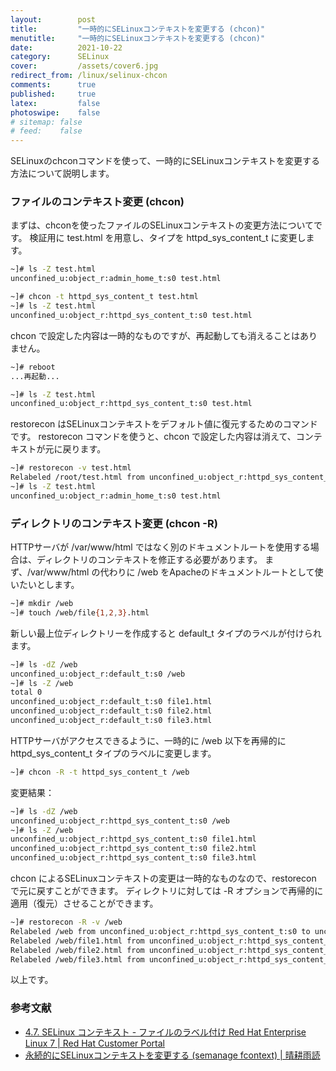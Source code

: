 ```yaml
---
layout:        post
title:         "一時的にSELinuxコンテキストを変更する (chcon)"
menutitle:     "一時的にSELinuxコンテキストを変更する (chcon)"
date:          2021-10-22
category:      SELinux
cover:         /assets/cover6.jpg
redirect_from: /linux/selinux-chcon
comments:      true
published:     true
latex:         false
photoswipe:    false
# sitemap: false
# feed:    false
---
```


SELinuxのchconコマンドを使って、一時的にSELinuxコンテキストを変更する方法について説明します。

### ファイルのコンテキスト変更 (chcon)

まずは、chconを使ったファイルのSELinuxコンテキストの変更方法についてです。
検証用に test.html を用意し、タイプを httpd_sys_content_t に変更します。
```bash
~]# ls -Z test.html
unconfined_u:object_r:admin_home_t:s0 test.html

~]# chcon -t httpd_sys_content_t test.html
~]# ls -Z test.html
unconfined_u:object_r:httpd_sys_content_t:s0 test.html
```
chcon で設定した内容は一時的なものですが、再起動しても消えることはありません。
```bash
~]# reboot
...再起動...

~]# ls -Z test.html
unconfined_u:object_r:httpd_sys_content_t:s0 test.html
```
restorecon はSELinuxコンテキストをデフォルト値に復元するためのコマンドです。
restorecon コマンドを使うと、chcon で設定した内容は消えて、コンテキストが元に戻ります。
```bash
~]# restorecon -v test.html
Relabeled /root/test.html from unconfined_u:object_r:httpd_sys_content_t:s0 to unconfined_u:object_r:admin_home_t:s0
~]# ls -Z test.html
unconfined_u:object_r:admin_home_t:s0 test.html
```

### ディレクトリのコンテキスト変更 (chcon -R)

HTTPサーバが /var/www/html ではなく別のドキュメントルートを使用する場合は、ディレクトリのコンテキストを修正する必要があります。
まず、/var/www/html の代わりに /web をApacheのドキュメントルートとして使いたいとします。
```bash
~]# mkdir /web
~]# touch /web/file{1,2,3}.html
```
新しい最上位ディレクトリーを作成すると default_t タイプのラベルが付けられます。
```bash
~]# ls -dZ /web
unconfined_u:object_r:default_t:s0 /web
~]# ls -Z /web
total 0
unconfined_u:object_r:default_t:s0 file1.html
unconfined_u:object_r:default_t:s0 file2.html
unconfined_u:object_r:default_t:s0 file3.html
```
HTTPサーバがアクセスできるように、一時的に /web 以下を再帰的に httpd_sys_content_t タイプのラベルに変更します。
```bash
~]# chcon -R -t httpd_sys_content_t /web
```
変更結果：
```bash
~]# ls -dZ /web
unconfined_u:object_r:httpd_sys_content_t:s0 /web
~]# ls -Z /web
unconfined_u:object_r:httpd_sys_content_t:s0 file1.html
unconfined_u:object_r:httpd_sys_content_t:s0 file2.html
unconfined_u:object_r:httpd_sys_content_t:s0 file3.html
```
chcon によるSELinuxコンテキストの変更は一時的なものなので、restorecon で元に戻すことができます。
ディレクトリに対しては -R オプションで再帰的に適用（復元）させることができます。
```bash
~]# restorecon -R -v /web
Relabeled /web from unconfined_u:object_r:httpd_sys_content_t:s0 to unconfined_u:object_r:default_t:s0
Relabeled /web/file1.html from unconfined_u:object_r:httpd_sys_content_t:s0 to unconfined_u:object_r:default_t:s0
Relabeled /web/file2.html from unconfined_u:object_r:httpd_sys_content_t:s0 to unconfined_u:object_r:default_t:s0
Relabeled /web/file3.html from unconfined_u:object_r:httpd_sys_content_t:s0 to unconfined_u:object_r:default_t:s0
```

以上です。

### 参考文献

- [4.7. SELinux コンテキスト - ファイルのラベル付け Red Hat Enterprise Linux 7 \| Red Hat Customer Portal](https://access.redhat.com/documentation/ja-jp/red_hat_enterprise_linux/7/html/selinux_users_and_administrators_guide/sect-security-enhanced_linux-working_with_selinux-selinux_contexts_labeling_files#sect-Security-Enhanced_Linux-SELinux_Contexts_Labeling_Files-Temporary_Changes_chcon)
- [永続的にSELinuxコンテキストを変更する (semanage fcontext) \| 晴耕雨読](./semanage-fcontext)
